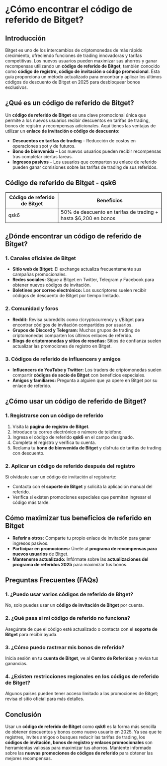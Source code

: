 <h1>¿Cómo encontrar el código de referido de Bitget?</h1>
<h2>Introducción</h2>
<p>Bitget es uno de los intercambios de criptomonedas de más rápido crecimiento, ofreciendo funciones de trading innovadoras y tarifas competitivas. Los nuevos usuarios pueden maximizar sus ahorros y ganar recompensas utilizando un <strong>código de referido de Bitget</strong>, también conocido como <strong>código de registro, código de invitación o código promocional</strong>. Esta guía proporciona un método actualizado para encontrar y aplicar los últimos códigos de descuento de Bitget en 2025 para desbloquear bonos exclusivos.</p>

<h2>¿Qué es un código de referido de Bitget?</h2>
<p>Un <strong>código de referido de Bitget</strong> es una clave promocional única que permite a los nuevos usuarios recibir descuentos en tarifas de trading, bonos de registro y recompensas adicionales. Aquí tienes las ventajas de utilizar un <strong>enlace de invitación o código de descuento</strong>:</p>
<ul>
    <li><strong>Descuentos en tarifas de trading</strong> – Reducción de costos en operaciones spot y de futuros.</li>
    <li><strong>Bono de bienvenida</strong> – Los nuevos usuarios pueden recibir recompensas tras completar ciertas tareas.</li>
    <li><strong>Ingresos pasivos</strong> – Los usuarios que comparten su enlace de referido pueden ganar comisiones sobre las tarifas de trading de sus referidos.</li>
</ul>

<h2>Código de referido de Bitget - qsk6</h2>
<table border="1">
    <tr>
        <th>Código de referido de Bitget</th>
        <th>Beneficios</th>
    </tr>
    <tr>
        <td>qsk6</td>
        <td>50% de descuento en tarifas de trading + hasta $6,200 en bonos</td>
    </tr>
</table>

<h2>¿Dónde encontrar un código de referido de Bitget?</h2>
<h3>1. Canales oficiales de Bitget</h3>
<ul>
    <li><strong>Sitio web de Bitget:</strong> El exchange actualiza frecuentemente sus campañas promocionales.</li>
    <li><strong>Redes sociales:</strong> Sigue a Bitget en Twitter, Telegram y Facebook para obtener nuevos códigos de invitación.</li>
    <li><strong>Boletines por correo electrónico:</strong> Los suscriptores suelen recibir códigos de descuento de Bitget por tiempo limitado.</li>
</ul>

<h3>2. Comunidad y foros</h3>
<ul>
    <li><strong>Reddit:</strong> Revisa subreddits como r/cryptocurrency y r/Bitget para encontrar códigos de invitación compartidos por usuarios.</li>
    <li><strong>Grupos de Discord y Telegram:</strong> Muchos grupos de trading de criptomonedas comparten los últimos enlaces de referido.</li>
    <li><strong>Blogs de criptomonedas y sitios de reseñas:</strong> Sitios de confianza suelen actualizar las promociones de registro en Bitget.</li>
</ul>

<h3>3. Códigos de referido de influencers y amigos</h3>
<ul>
    <li><strong>Influencers de YouTube y Twitter:</strong> Los traders de criptomonedas suelen compartir <strong>códigos de socio de Bitget</strong> con beneficios especiales.</li>
    <li><strong>Amigos y familiares:</strong> Pregunta a alguien que ya opere en Bitget por su enlace de referido.</li>
</ul>

<h2>¿Cómo usar un código de referido de Bitget?</h2>
<h3>1. Registrarse con un código de referido</h3>
<ol>
    <li>Visita la <strong>página de registro de Bitget</strong>.</li>
    <li>Introduce tu correo electrónico o número de teléfono.</li>
    <li>Ingresa el código de referido <strong>qsk6</strong> en el campo designado.</li>
    <li>Completa el registro y verifica tu cuenta.</li>
    <li>Reclama tu <strong>bono de bienvenida de Bitget</strong> y disfruta de tarifas de trading con descuento.</li>
</ol>

<h3>2. Aplicar un código de referido después del registro</h3>
<p>Si olvidaste usar un código de invitación al registrarte:</p>
<ul>
    <li>Contacta con el <strong>soporte de Bitget</strong> y solicita la aplicación manual del referido.</li>
    <li>Verifica si existen promociones especiales que permitan ingresar el código más tarde.</li>
</ul>

<h2>Cómo maximizar tus beneficios de referido en Bitget</h2>
<ul>
    <li><strong>Referir a otros:</strong> Comparte tu propio enlace de invitación para ganar ingresos pasivos.</li>
    <li><strong>Participar en promociones:</strong> Únete al <strong>programa de recompensas para nuevos usuarios</strong> de Bitget.</li>
    <li><strong>Mantenerse actualizado:</strong> Infórmate sobre las <strong>actualizaciones del programa de referidos 2025</strong> para maximizar tus bonos.</li>
</ul>

<h2>Preguntas Frecuentes (FAQs)</h2>
<h3>1. ¿Puedo usar varios códigos de referido de Bitget?</h3>
<p>No, solo puedes usar un <strong>código de invitación de Bitget</strong> por cuenta.</p>

<h3>2. ¿Qué pasa si mi código de referido no funciona?</h3>
<p>Asegúrate de que el código esté actualizado o contacta con el <strong>soporte de Bitget</strong> para recibir ayuda.</p>

<h3>3. ¿Cómo puedo rastrear mis bonos de referido?</h3>
<p>Inicia sesión en tu <strong>cuenta de Bitget</strong>, ve al <strong>Centro de Referidos</strong> y revisa tus ganancias.</p>

<h3>4. ¿Existen restricciones regionales en los códigos de referido de Bitget?</h3>
<p>Algunos países pueden tener acceso limitado a las promociones de Bitget; revisa el sitio oficial para más detalles.</p>

<h2>Conclusión</h2>
<p>Usar un <strong>código de referido de Bitget</strong> como <strong>qsk6</strong> es la forma más sencilla de obtener descuentos y bonos como nuevo usuario en 2025. Ya sea que te registres, invites amigos o busques reducir las tarifas de trading, los <strong>códigos de invitación, bonos de registro y enlaces promocionales</strong> son herramientas valiosas para maximizar tus ahorros. Mantente informado sobre las <strong>nuevas promociones de códigos de referido</strong> para obtener las mejores recompensas.</p>
